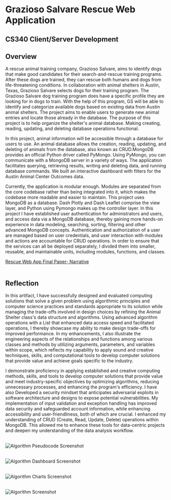 # Grazioso Salvare Rescue Web Application
## CS340 Client/Server Development

## Overview

A rescue animal training company, Grazioso Salvare, aims to identify dogs that make good candidates for their search-and-rescue training programs. After these dogs are trained, they can rescue both humans and dogs from life-threatening conditions. In collaboration with animal shelters in Austin, Texas, Grazioso Salvare selects dogs for their training program. The Grazioso Salvare dog training program does have a specific profile they are looking for in dogs to train. With the help of this program, GS will be able to identify and categorize available dogs based on existing data from Austin animal shelters. The project aims to enable users to generate new animal entries and locate those already in the database. The purpose of this project is to help organize the shelter's animal database. Making creating, reading, updating, and deleting database operations functional.

In this project, animal information will be accessible through a database for users to use. An animal database allows the creation, reading, updating, and deleting of animals from the database, also known as CRUD.MongoDB provides an official Python driver called PyMongo. Using PyMongo, you can communicate with a MongoDB server in a variety of ways. The application facilitates querying, retrieving results, writing and deleting data, and running database commands. We built an interactive dashboard with filters for the Austin Animal Center Outcomes data. 

Currently, the application is modular enough. Modules are separated from the core codebase rather than being integrated into it, which makes the codebase more readable and easier to maintain. This project uses MongoDB as a database. Dash Plotly and Dash Leaflet comprise the view layer, and Python using Pymongo makes up the controller layer. In this project I have established user authentication for administrators and users, and access data via a MongoDB database, thereby gaining more hands-on experience in data modeling, searching, sorting, filtering and other advanced MongoDB concepts. Authentication and authorization of a user are managed based on user credentials, and user interaction with modules and actions are accountable for CRUD operations. In order to ensure that the services can all be deployed separately, I divided them into smaller, reusable, and maintainable units, including modules, functions, and classes.


<a href="https://github.com/pminaspur/Capstone/blob/main/Source%20Code/Enhancement/CS340-Algorithms/Rescue_Web_App_Final_Paper-Narrative.docx">Rescue Web App Final Paper- Narrative</a> <br><br>

## Reflection
In this artifact, I have successfully designed and evaluated computing solutions that solve a given problem using algorithmic principles and computer science practices and standards appropriate to its solution while managing the trade-offs involved in design choices by refining the Animal Shelter class's data structure and algorithms. Using advanced algorithm operations with a List that enhanced data access speed and facilitated operations, I thereby showcase my ability to make design trade-offs for improved performance. In my enhancements, I also illustrate the engineering aspects of the relationships and functions among various classes and methods by utilizing arguments, parameters, and variables within scope, which reflects my capability to apply sound and creative techniques, skills, and computational tools to develop computer solutions that provide value and achieve goals specific to the industry.

I demonstrate proficiency in applying established and creative computing methods, skills, and tools to develop computer solutions that provide value and meet industry-specific objectives by optimizing algorithms, reducing unnecessary processes, and enhancing the program's efficiency. I have also Developed a security mindset that anticipates adversarial exploits in software architecture and designs to expose potential vulnerabilities. My implementation of input validation and exception handling has improved data security and safeguarded account information, while enhancing accessibility and user-friendliness, both of which are crucial. I enhanced my understanding of CRUD (Create, Read, Update, Delete) operations within MongoDB. This allowed me to enhance these tools for data-centric projects and deepen my understanding of the data analysis workflow.<br><br>

<img title="Algorithm Pseudocode Screenshot" alt="Algorithm Pseudocode Screenshot" src="https://pminaspur.github.io/Capstone/assets/images/Algorithm_Pseudocode.png"/><br><br>

<img title="Algorithm Dashboard Screenshot" alt="Algorithm Dashboard Screenshot" src="https://pminaspur.github.io/Capstone/assets/images/Algorithm_Dashboard.png"/><br><br>

<img title="Algorithm Charts Screenshot" alt="Algorithm Charts Screenshot" src="https://pminaspur.github.io/Capstone/assets/images/Algorithm_Charts.png"/><br><br>

<img title="Algorithm Screenshot" alt="Algorithm Screenshot" src="https://pminaspur.github.io/Capstone/assets/images/Algorithms_Screenshot.png"/><br><br>



